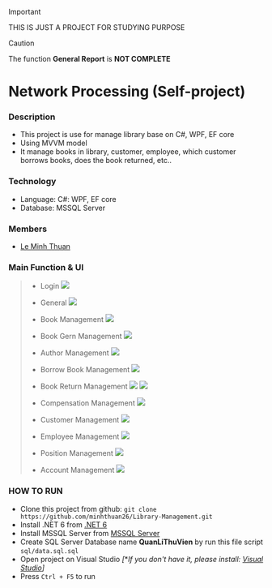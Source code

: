 > [!IMPORTANT]
> THIS IS JUST A PROJECT FOR STUDYING PURPOSE

> [!CAUTION]
> The function **General Report** is **NOT COMPLETE**
# Network Processing (Self-project)
### Description
  - This project is use for manage library base on C#, WPF, EF core
  - Using MVVM model
  - It manage books in library, customer, employee, which customer borrows books, does the book returned, etc..
### Technology
  - Language: C#: WPF, EF core
  - Database: MSSQL Server
### Members
  - [Le Minh Thuan](https://github.com/minhthuan26)
### Main Function & UI
  > - Login
  > ![](./assets/z5516742197894_c72a01ab69ccd83c04313ca82f7d2f6f.jpg)
  >
  > - General 
  > ![](./assets/z5516742198004_5bae8ba1ad7985e892d88ce7c3291781.jpg)
  >
  > - Book Management
  > ![](./assets/z5516742197895_3484f3a6f44b6fd996dbdb3a62cfee54.jpg) 
  >
  > - Book Gern Management
  > ![](./assets/z5516742197897_f489646af01d71d111d7b618a45f07dc.jpg) 
  >
  > - Author Management
  > ![](./assets/z5516742162552_60d889bb1e57de242b28f0951e1b7215.jpg) 
  >
  > - Borrow Book Management
  > ![](./assets/z5516742162551_c7f1df95096c4fd0b54930ba2464052a.jpg) 
  >
  > - Book Return Management
  > ![](./assets/z5516742162440_88c24e4ccdeff100d142fff098b334bf.jpg) 
  > ![](./assets/z5516742162345_6c4f07129bf1dea9c08df112fcf8d558.jpg) 
  >
  > - Compensation Management
  > ![](./assets/z5516742162271_176d8aff54392c502dae291e08f8063b.jpg) 
  >
  > - Customer Management
  > ![](./assets/z5516742130445_57feb8db95c056ae43defbed68aee493.jpg) 
  >
  > - Employee Management
  > ![](./assets/z5516742130443_e00c1144902b84947c5a90707a41d593.jpg) 
  >
  > - Position Management
  > ![](./assets/z5516742130391_01eb24cc063ae3f80eecd0d6699159db.jpg) 
  >
  > - Account Management
  > ![](./assets/z5516742130280_9859a45dfa07f2efb4d9f41d43f33740.jpg)
### HOW TO RUN
  - Clone this project from github: ```git clone https://github.com/minhthuan26/Library-Management.git```
  - Install .NET 6 from [.NET 6](https://dotnet.microsoft.com/en-us/download/dotnet/6.0)
  - Install MSSQL Server from [MSSQL Server](https://www.microsoft.com/en-us/sql-server/sql-server-downloads)
  - Create SQL Server Database name **QuanLiThuVien** by run this file script ```sql/data.sql.sql```
  - Open project on Visual Studio _[_**If you don't have it, please install: [Visual Studio](https://visualstudio.microsoft.com/)]*
  - Press ```Ctrl + F5``` to run

